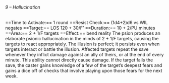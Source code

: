 ###### 9 – Hallucination
==Time to Activate:== 1 round
==Resist Check:== (1d4+2)d6 vs WIL negates
==Target:== LOS 120 + 30/F’
==Duration:== 10 + 2/PU minutes
==Area:== 2 + 1/F targets
==Effect:== bend reality
The psion produces an elaborate psionic hallucination in the minds of 2 + 1/F targets, causing the targets to react appropriately. The illusion is perfect; it persists even when targets interact or battle the illusion. Affected targets repeat the save whenever they inflict damage against an ally of theirs, or at the end of every minute. This ability cannot directly cause damage. If the target fails the save, the caster gains knowledge of a few of the target’s deepest fears and gains a dice off of checks that involve playing upon those fears for the next week.
